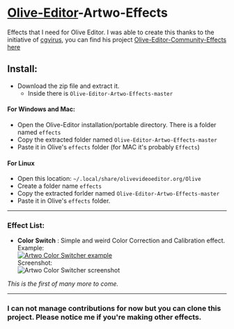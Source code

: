 # [Olive-Editor](https://github.com/olive-editor/olive)-Artwo-Effects

Effects that I need for Olive Editor. I was able to create this thanks to the initiative of [cgvirus](https://github.com/cgvirus), you can find his project [Olive-Editor-Community-Effects here](https://github.com/cgvirus/Olive-Editor-Community-Effects)

## Install:

- Download the zip file and extract it.
  - Inside there is `Olive-Editor-Artwo-Effects-master`

#### For Windows and Mac:

- Open the Olive-Editor installation/portable directory. There is a folder named `effects`
- Copy the extracted folder named `Olive-Editor-Artwo-Effects-master`
- Paste it in Olive's `effects` folder (for MAC it's probably `Effects`)

#### For Linux

- Open this location: `~/.local/share/olivevideoeditor.org/Olive`
- Create a folder name `effects`
- Copy the extracted forlder named `Olive-Editor-Artwo-Effects-master`
- Paste it in Olive's `effects` folder.

---

### Effect List:

- **Color Switch** : Simple and weird Color Correction and Calibration effect.  
Example:  
[![Artwo Color Switcher example](https://i.imgur.com/fUQVmVq.png)](https://youtu.be/jAmpZuvkRYc)  
Screenshot:  
![Artwo Color Switcher screenshot](https://i.imgur.com/eRU3yuy.png)

_This is the first of many more to come._

---

### I can not manage contributions for now but you can clone this project. Please notice me if you're making other effects.
